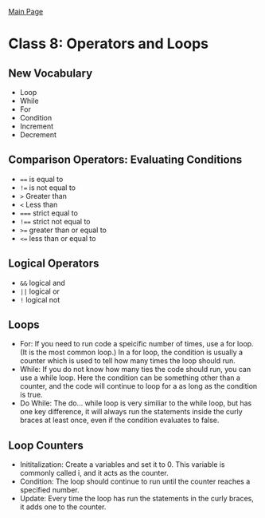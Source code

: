 [Main Page](README.md)

# Class 8: Operators and Loops

## New Vocabulary

- Loop
- While
- For
- Condition
- Increment
- Decrement

## Comparison Operators: Evaluating Conditions

- `==` is equal to
- `!=` is not equal to
- `>` Greater than
- `<` Less than
- `===` strict equal to
- `!==` strict not equal to
- `>=` greater than or equal to
- `<=` less than or equal to

## Logical Operators

- `&&` logical and
- `||` logical or
- `!` logical not

## Loops

- For: If you need to run code a speicific number of times, use a for loop. (It is the most common loop.) In a for loop, the condition is usually a counter which is used to tell how many times the loop should run.
- While: If you do not know how many ties the code should run, you can use a while loop. Here the condition can be something other than a counter, and the code will continue to loop for a as long as the condition is true.
- Do While: The do... while loop is very similiar to the while loop, but has one key difference, it will always run the statements inside the curly braces at least once, even if the condition evaluates to false.

## Loop Counters

- Inititalization: Create a variables and set it to 0. This variable is commonly called i, and it acts as the counter.
- Condition: The loop should continue to run until the counter reaches a specified number.
- Update: Every time the loop has run the statements in the curly braces, it adds one to the counter.
